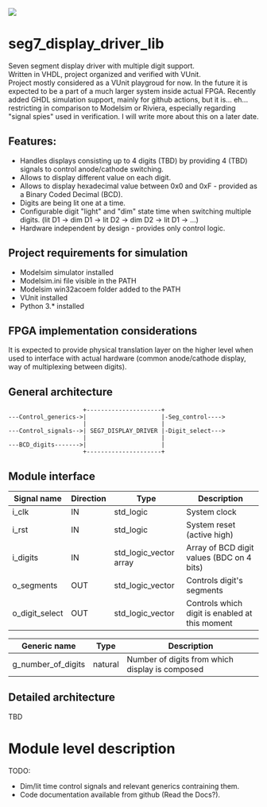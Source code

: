 [![](https://github.com/LinowskiD/seg7_display_driver_lib/workflows/VUnit%20Tests/badge.svg)](https://github.com/LinowskiD/seg7_display_driver_lib/actions)
# seg7_display_driver_lib
Seven segment display driver with multiple digit support.  
Written in VHDL, project organized and verified with VUnit.  
Project mostly considered as a VUnit playgroud for now. In the future it is expected to be a part of a much larger system inside actual FPGA. 
Recently added GHDL simulation support, mainly for github actions, but it is... eh... restricting in comparison to Modelsim or Riviera, especially regarding "signal spies" used in verification. I will write more about this on a later date.

## Features:
* Handles displays consisting up to 4 digits (TBD) by providing 4 (TBD) signals to control anode/cathode switching.
* Allows to display different value on each digit.
* Allows to display hexadecimal value between 0x0 and 0xF - provided as a Binary Coded Decimal (BCD).
* Digits are being lit one at a time.
* Configurable digit "light" and "dim" state time when switching multiple digits. (lit D1 -> dim D1 -> lit D2 -> dim D2 -> lit D1 -> ...)
* Hardware independent by design - provides only control logic.

## Project requirements for simulation
* Modelsim simulator installed
* Modelsim.ini file visible in the PATH
* Modelsim win32acoem folder added to the PATH
* VUnit installed
* Python 3.* installed

## FPGA implementation considerations
It is expected to provide physical translation layer on the higher level when used to interface with actual hardware (common anode/cathode display, way of multiplexing between digits).

## General architecture
                         +---------------------+
    ---Control_generics->|                     |-Seg_control---->
                         |                     |
    ---Control_signals-->| SEG7_DISPLAY_DRIVER |-Digit_select--->
                         |                     |
    ---BCD_digits------->|                     |
                         +---------------------+

## Module interface
| Signal name    | Direction | Type                   | Description                                    |
|----------------|-----------|------------------------|------------------------------------------------|
| i_clk          | IN        | std_logic              | System clock                                   |
| i_rst          | IN        | std_logic              | System reset (active high)                     |
| i_digits       | IN        | std_logic_vector array | Array of BCD digit values (BDC on 4 bits)      |
| o_segments     | OUT       | std_logic_vector       | Controls digit's segments                      |
| o_digit_select | OUT       | std_logic_vector       | Controls which digit is enabled at this moment |

| Generic name       | Type    | Description                                     |
|--------------------|---------|-------------------------------------------------|
| g_number_of_digits | natural | Number of digits from which display is composed |

## Detailed architecture
TBD

# Module level description

TODO:
* Dim/lit time control signals and relevant generics contraining them.
* Code documentation available from github (Read the Docs?).
